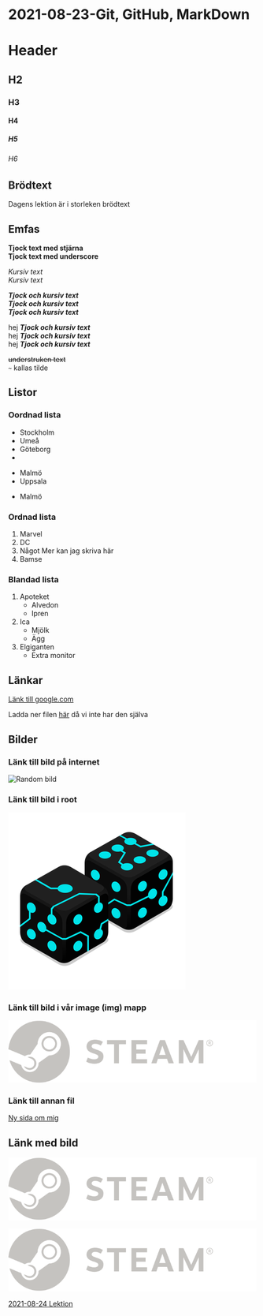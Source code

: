 # 2021-08-23-Git, GitHub, MarkDown

# Header
## H2  
### H3  
#### H4  
##### H5  
###### H6  

## Brödtext

Dagens lektion är i storleken brödtext

## Emfas

**Tjock text med stjärna**  
__Tjock text med underscore__

*Kursiv text*  
_Kursiv text_

_**Tjock och kursiv text**_  
__*Tjock och kursiv text*__  
*__Tjock och kursiv text__*

hej _**Tjock och kursiv text**_  
hej __*Tjock och kursiv text*__  
hej *__Tjock och kursiv text__*

~~understruken text~~  
`~`  kallas tilde  

## Listor

### Oordnad lista

- Stockholm
- Umeå
- Göteborg
- 
+ Malmö
+ Uppsala
  
* Malmö

### Ordnad lista

1. Marvel
2. DC
3. Något
   Mer
   kan
   jag
   skriva
   här
4. Bamse

### Blandad lista

1. Apoteket
   - Alvedon
   - Ipren
2. Ica
   - Mjölk
   - Ägg
3. Elgiganten
   - Extra monitor

## Länkar

[Länk till google.com](https://www.google.com)

Ladda ner filen [här][1] då vi inte har den själva

[1]: https://google.com

## Bilder

### Länk till bild på internet

![Random bild](https://miro.medium.com/max/1400/1*t_G1kZwKv0p2arQCgYG7IQ.gif)

### Länk till bild i root

![Tärningar](360fx360f.png)

### Länk till bild i vår image (img) mapp

![Steam logo](img/logo_steam.svg)

### Länk till annan fil

[Ny sida om mig](om_mig.md)

## Länk med bild

[![Steam logo](img/logo_steam.svg)](https://www.google.com)

[![Steam logo](img/logo_steam.svg)][1]



[2021-08-24 Lektion](2021-08-24.md)
